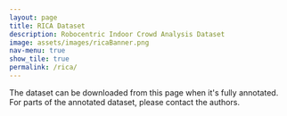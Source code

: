 ```yaml
---
layout: page
title: RICA Dataset
description: Robocentric Indoor Crowd Analysis Dataset
image: assets/images/ricaBanner.png
nav-menu: true
show_tile: true
permalink: /rica/
---
```


<p>The dataset can be downloaded from this page when it's fully annotated. For parts of the annotated dataset, please contact the authors.</p>